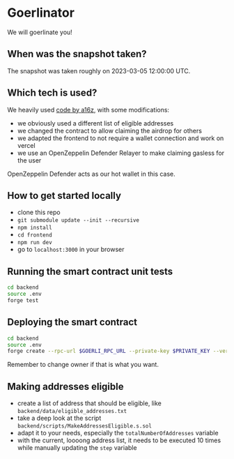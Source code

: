 # Goerlinator

We will goerlinate you!

## When was the snapshot taken?

The snapshot was taken roughly on 2023-03-05 12:00:00 UTC.

## Which tech is used?

We heavily used [code by a16z](https://grabteeth.xyz/), with some modifications:

- we obviously used a different list of eligible addresses
- we changed the contract to allow claiming the airdrop for others
- we adapted the frontend to not require a wallet connection and work on vercel
- we use an OpenZeppelin Defender Relayer to make claiming gasless for the user

OpenZeppelin Defender acts as our hot wallet in this case.

## How to get started locally

- clone this repo
- `git submodule update --init --recursive`
- `npm install`
- `cd frontend`
- `npm run dev`
- go to `localhost:3000` in your browser

## Running the smart contract unit tests

```bash
cd backend
source .env
forge test
```

## Deploying the smart contract

```bash
cd backend
source .env
forge create --rpc-url $GOERLI_RPC_URL --private-key $PRIVATE_KEY --verify --etherscan-api-key=$ETHERSCAN_API_KEY contracts/Goerlinator.sol:Goerlinator --constructor-args 1ether
```

Remember to change owner if that is what you want.

## Making addresses eligible

- create a list of address that should be eligible, like `backend/data/eligible_addresses.txt`
- take a deep look at the script `backend/scripts/MakeAddressesEligible.s.sol`
- adapt it to your needs, especially the `totalNumberOfAddresses` variable
- with the current, loooong address list, it needs to be executed 10 times while manually updating the `step` variable
